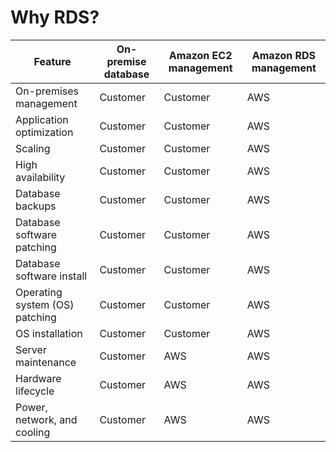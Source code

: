 # Why RDS?

| Feature                        | On-premise database | Amazon EC2 management | Amazon RDS management |
| ------------------------------ | ------------------- | --------------------- | --------------------- |
| On-premises management         | Customer            | Customer              | AWS                   |
| Application optimization       | Customer            | Customer              | AWS                   |
| Scaling                        | Customer            | Customer              | AWS                   |
| High availability              | Customer            | Customer              | AWS                   |
| Database backups               | Customer            | Customer              | AWS                   |
| Database software patching     | Customer            | Customer              | AWS                   |
| Database software install      | Customer            | Customer              | AWS                   |
| Operating system (OS) patching | Customer            | Customer              | AWS                   |
| OS installation                | Customer            | Customer              | AWS                   |
| Server maintenance             | Customer            | AWS                   | AWS                   |
| Hardware lifecycle             | Customer            | AWS                   | AWS                   |
| Power, network, and cooling    | Customer            | AWS                   | AWS                   |
